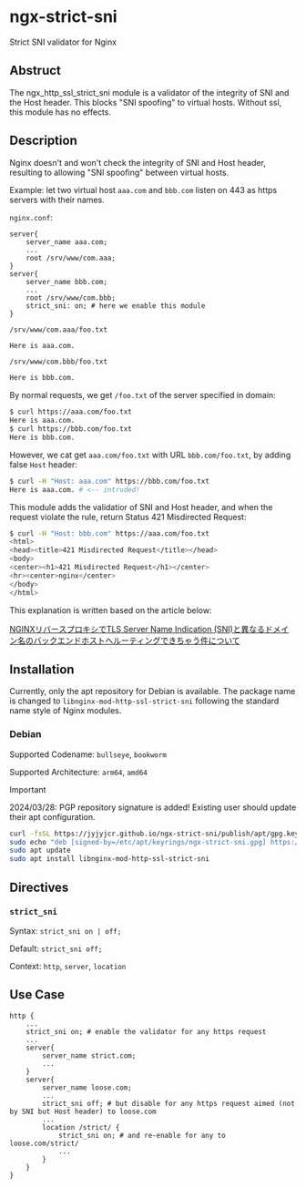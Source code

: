 # ngx-strict-sni

Strict SNI validator for Nginx

## Abstruct

The ngx_http_ssl_strict_sni module is a validator of the integrity of SNI and the Host header. This blocks "SNI spoofing" to virtual hosts. Without ssl, this module has no effects.

## Description

Nginx doesn't and won't check the integrity of SNI and Host header, resulting to allowing "SNI spoofing" between virtual hosts.

Example: let two virtual host `aaa.com` and `bbb.com` listen on 443 as https servers with their names.

`nginx.conf`:

```nginx
server{
    server_name aaa.com;
    ...
    root /srv/www/com.aaa;
}
server{
    server_name bbb.com;
    ...
    root /srv/www/com.bbb;
    strict_sni: on; # here we enable this module
}
```

`/srv/www/com.aaa/foo.txt`

```html
Here is aaa.com.
```

`/srv/www/com.bbb/foo.txt`

```html
Here is bbb.com.
```

By normal requests, we get `/foo.txt` of the server specified in domain:

```bash
$ curl https://aaa.com/foo.txt
Here is aaa.com.
$ curl https://bbb.com/foo.txt
Here is bbb.com.
```

However, we cat get `aaa.com/foo.txt` with URL `bbb.com/foo.txt`, by adding false `Host` header:

```bash
$ curl -H "Host: aaa.com" https://bbb.com/foo.txt
Here is aaa.com. # <-- intruded!
```

This module adds the validatior of SNI and Host header, and when the request violate the rule, return Status 421 Misdirected Request:

```bash
$ curl -H "Host: bbb.com" https://aaa.com/foo.txt
<html>
<head><title>421 Misdirected Request</title></head>
<body>
<center><h1>421 Misdirected Request</h1></center>
<hr><center>nginx</center>
</body>
</html>
```

This explanation is written based on the article below:

[NGINXリバースプロキシでTLS Server Name Indication (SNI)と異なるドメイン名のバックエンドホストへルーティングできちゃう件について](https://qiita.com/jqtype/items/bd6f0d819944ef954d88)

## Installation

Currently, only the apt repository for Debian is available. The package name is changed to `libnginx-mod-http-ssl-strict-sni` following the standard name style of Nginx modules.

### Debian

Supported Codename: `bullseye`, `bookworm`

Supported Architecture: `arm64`, `amd64`

> [!IMPORTANT]
> 2024/03/28: PGP repository signature is added! Existing user should update their apt configuration.

```bash
curl -fsSL https://jyjyjcr.github.io/ngx-strict-sni/publish/apt/gpg.key.asc | sudo gpg --dearmor -o /etc/apt/keyrings/ngx-strict-sni.gpg
sudo echo "deb [signed-by=/etc/apt/keyrings/ngx-strict-sni.gpg] https://jyjyjcr.github.io/ngx-strict-sni/publish/apt $(cat /etc/os-release|grep VERSION_CODENAME|sed -e 's/^.*=//g') main" > "/etc/apt/sources.list.d/ngx-strict-sni.list"
sudo apt update
sudo apt install libnginx-mod-http-ssl-strict-sni
```

## Directives

### `strict_sni`

Syntax: `strict_sni on | off;`

Default: `strict_sni off;`

Context: `http`, `server`, `location`

## Use Case

```nginx
http {
    ...
    strict_sni on; # enable the validator for any https request
    ...
    server{
        server_name strict.com;
        ...
    }
    server{
        server_name loose.com;
        ...
        strict_sni off; # but disable for any https request aimed (not by SNI but Host header) to loose.com
        ...
        location /strict/ {
            strict_sni on; # and re-enable for any to loose.com/strict/
            ...
        }
    }
}
```
